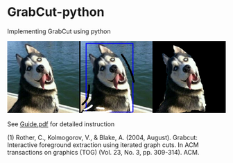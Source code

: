 # GrabCut-python
Implementing GrabCut using python

![GrabCut Dog](test_picture_results/grabcut_output_dog1.png)

See [Guide.pdf](Guide.pdf) for detailed instruction

(1) Rother, C., Kolmogorov, V., & Blake, A. (2004, August). Grabcut: Interactive foreground extraction using iterated graph cuts. In ACM transactions on graphics (TOG) (Vol. 23, No. 3, pp. 309-314). ACM. 
